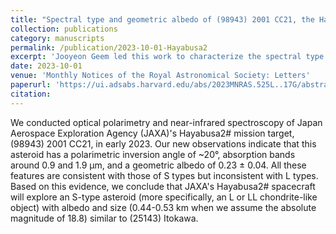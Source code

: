 ```yaml
---
title: "Spectral type and geometric albedo of (98943) 2001 CC21, the Hayabusa2# mission target"
collection: publications
category: manuscripts
permalink: /publication/2023-10-01-Hayabusa2
excerpt: 'Jooyeon Geem led this work to characterize the spectral type and geometric albedo of the asteroid 2001 CC21 using polarimetry. I participated in the observing effort at the Nordic Optical Telescope.'
date: 2023-10-01
venue: 'Monthly Notices of the Royal Astronomical Society: Letters'
paperurl: 'https://ui.adsabs.harvard.edu/abs/2023MNRAS.525L..17G/abstract'
citation:
---
```

We conducted optical polarimetry and near-infrared spectroscopy of Japan Aerospace Exploration Agency (JAXA)'s Hayabusa2# mission target, (98943) 2001 CC21, in early 2023. Our new observations indicate that this asteroid has a polarimetric inversion angle of ~20°, absorption bands around 0.9 and 1.9 μm, and a geometric albedo of 0.23 ± 0.04. All these features are consistent with those of S types but inconsistent with L types. Based on this evidence, we conclude that JAXA's Hayabusa2# spacecraft will explore an S-type asteroid (more specifically, an L or LL chondrite-like object) with albedo and size (0.44-0.53 km when we assume the absolute magnitude of 18.8) similar to (25143) Itokawa. 
